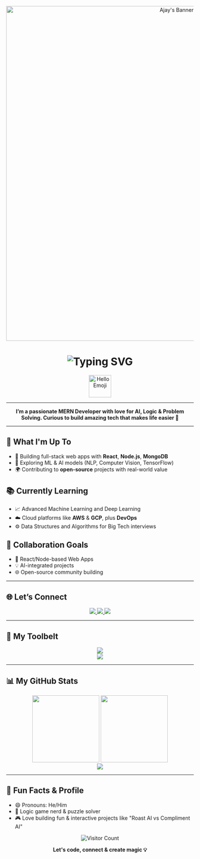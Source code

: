 <!-- Profile Banner -->
<p align="center">
  <img src="https://user-images.githubusercontent.com/74038190/225813708-98b745f2-7d22-48cf-9150-083f1b00d6c9.gif" width="900" alt="Ajay's Banner"/>
</p>

<!-- Typing Animation Header -->
<h1 align="center">
  <img src="https://readme-typing-svg.herokuapp.com?font=Fira+Code&size=32&pause=1000&center=true&vCenter=true&multiline=true&width=750&height=120&lines=Hi+%F0%9F%91%8B%2C+I'm+Ajay+Mudettula!;MERN+Dev+%7C+AI+Explorer+%7C+Problem+Solver;Welcome+to+my+Interactive+GitHub+Universe+%F0%9F%9A%80" alt="Typing SVG" />
</h1>

<!-- Emoji Wave -->
<p align="center">
  <img src="https://emoji.slack-edge.com/T02MH9W7K/hello/1f5c35c87c.gif" width="60" alt="Hello Emoji"/>
</p>

---

<!-- About Section -->
<p align="center">
  <b>I’m a passionate MERN Developer with love for AI, Logic & Problem Solving. Curious to build amazing tech that makes life easier 🚀</b>
</p>

---

## 🎯 What I'm Up To
- 🔧 Building full-stack web apps with **React**, **Node.js**, **MongoDB**
- 🤖 Exploring ML & AI models (NLP, Computer Vision, TensorFlow)
- 🌍 Contributing to **open-source** projects with real-world value

## 📚 Currently Learning
- 📈 Advanced Machine Learning and Deep Learning
- ☁️ Cloud platforms like **AWS** & **GCP**, plus **DevOps**
- ⚙️ Data Structures and Algorithms for Big Tech interviews

## 🤝 Collaboration Goals
- 🤝 React/Node-based Web Apps
- 💡 AI-integrated projects
- 🌐 Open-source community building

---

## 🌐 Let’s Connect
<p align="center">
  <a href="https://instagram.com/ajay_mudettula" target="_blank">
    <img src="https://img.shields.io/badge/Instagram-E4405F?style=for-the-badge&logo=instagram&logoColor=white" />
  </a>
  <a href="https://linkedin.com/in/ajay-mudettula" target="_blank">
    <img src="https://img.shields.io/badge/LinkedIn-0077B5?style=for-the-badge&logo=linkedin&logoColor=white" />
  </a>
  <a href="mailto:majayyadav1357@gmail.com">
    <img src="https://img.shields.io/badge/Gmail-D14836?style=for-the-badge&logo=gmail&logoColor=white" />
  </a>
</p>

---

## 🧠 My Toolbelt
<p align="center">
  <img src="https://skillicons.dev/icons?i=html,css,js,ts,react,nodejs,express,mongodb,python,java,c,kotlin,tailwind,bootstrap,figma,canva,sqlite,mysql,aws,gcp,git,github" /><br/>
  <img src="https://skillicons.dev/icons?i=opencv,tensorflow,numpy,pandas,matplotlib,scikit-learn" />
</p>

---

## 📊 My GitHub Stats
<div align="center">
  <img height="180em" src="https://github-readme-stats.vercel.app/api?username=AjaySmarc&theme=tokyonight&show_icons=true&hide_border=true"/>
  <img height="180em" src="https://github-readme-stats.vercel.app/api/top-langs/?username=AjaySmarc&layout=compact&theme=tokyonight&hide_border=true"/>
</div>

<div align="center">
  <img src="https://github-readme-streak-stats.herokuapp.com/?user=AjaySmarc&theme=tokyonight&hide_border=true" />
</div>

---

## 🧩 Fun Facts & Profile
- 😄 Pronouns: He/Him
- 🧠 Logic game nerd & puzzle solver
- 🎮 Love building fun & interactive projects like "Roast AI vs Compliment AI"

<p align="center">
  <img src="https://visitcount.itsvg.in/api?id=AjaySmarc&icon=0&color=0" alt="Visitor Count"/>
</p>

<p align="center">
  <b>Let's code, connect & create magic 💡</b>
</p>

<!-- End -->
